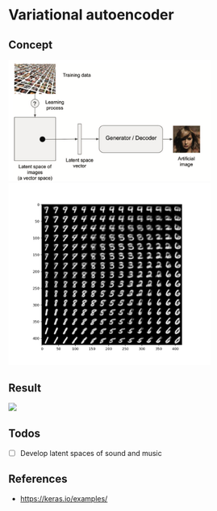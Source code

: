 # Variational autoencoder

## Concept

<p float="left">
    <img src="./pix/latent_space.png" width=400 />
    <img src="./output/latent_space_mnist.png" width=400 />
</p>

## Result

<p float="left">
    <img src="./output/latent_space_portraits.png" width=800 />
</p>

## Todos

 - [ ] Develop latent spaces of sound and music

## References
* https://keras.io/examples/
